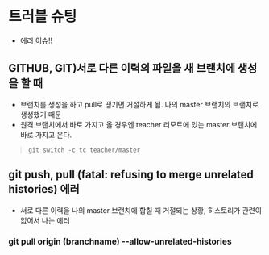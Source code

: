 # 트러블 슈팅
- 에러 이슈!!

## GITHUB, GIT)서로 다른 이력의 파일을 새 브랜치에 생성을 할 때
- 브랜치를 생성을 하고 pull로 땡기면 거절하게 됨. 나의 master 브랜치의 브랜치로 생성했기 때문
- 원격 브랜치에서 바로 가지고 올 경우엔 teacher 리모트에 있는 master 브랜치에 바로 가지고 온다.
> `git switch -c tc teacher/master`

## git push, pull (fatal: refusing to merge unrelated histories) 에러
- 서로 다른 이력을 나의 master 브랜치에 합칠 때 거절되는 상황, 히스토리가 관련이 없어서 나는 에러
### git pull origin (branchname) --allow-unrelated-histories
